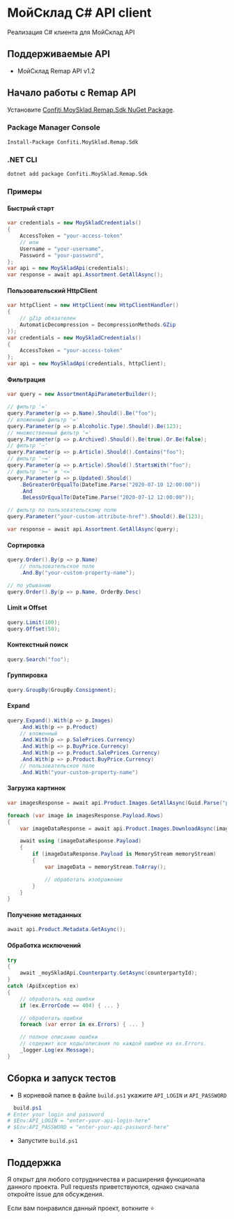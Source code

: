 # МойСклад C# API client
Реализация C# клиента для МойСклад API
## Поддерживаемые API
* МойСклад Remap API v1.2
## Начало работы c Remap API
Установите [Confiti.MoySklad.Remap.Sdk NuGet Package](https://www.nuget.org/packages/Confiti.MoySklad.Remap.Sdk).
### Package Manager Console
```
Install-Package Confiti.MoySklad.Remap.Sdk
```
### .NET CLI
```
dotnet add package Confiti.MoySklad.Remap.Sdk
```
### Примеры
#### Быстрый старт
```csharp
var credentials = new MoySkladCredentials()
{
    AccessToken = "your-access-token"
    // или
    Username = "your-username",
    Password = "your-password",
};
var api = new MoySkladApi(credentials);
var response = await api.Assortment.GetAllAsync();
```
#### Пользовательский HttpClient
```csharp
var httpClient = new HttpClient(new HttpClientHandler()
{
    // gZip обязателен
    AutomaticDecompression = DecompressionMethods.GZip
});
var credentials = new MoySkladCredentials()
{
    AccessToken = "your-access-token"
};
var api = new MoySkladApi(credentials, httpClient);
```
#### Фильтрация
```csharp
var query = new AssortmentApiParameterBuilder();

// фильтр '='
query.Parameter(p => p.Name).Should().Be("foo");
// вложенный фильтр '='
query.Parameter(p => p.Alcoholic.Type).Should().Be(123);
// множественный фильтр '='
query.Parameter(p => p.Archived).Should().Be(true).Or.Be(false);
// фильтр '~'
query.Parameter(p => p.Article).Should().Contains("foo");
// фильтр '~='
query.Parameter(p => p.Article).Should().StartsWith("foo");
// фильтр '>=' и '<='
query.Parameter(p => p.Updated).Should()
    .BeGreaterOrEqualTo(DateTime.Parse("2020-07-10 12:00:00"))
    .And
    .BeLessOrEqualTo(DateTime.Parse("2020-07-12 12:00:00"));

// фильтр по пользовательскому полю
query.Parameter("your-custom-attribute-href").Should().Be(123);

var response = await api.Assortment.GetAllAsync(query);
```
#### Сортировка
```csharp
query.Order().By(p => p.Name)
    // пользовательское поле
    .And.By("your-custom-property-name");

// по убыванию
query.Order().By(p => p.Name, OrderBy.Desc)
```
#### Limit и Offset
````csharp
query.Limit(100);
query.Offset(50);
````
#### Контекстный поиск
````csharp
query.Search("foo");
````
#### Группировка
````csharp
query.GroupBy(GroupBy.Consignment);
````
#### Expand
````csharp
query.Expand().With(p => p.Images)
    .And.With(p => p.Product)
    // вложенный
    .And.With(p => p.SalePrices.Currency)
    .And.With(p => p.BuyPrice.Currency)
    .And.With(p => p.Product.SalePrices.Currency)
    .And.With(p => p.Product.BuyPrice.Currency)
    // пользовательское поле
    .And.With("your-custom-property-name")
````
#### Загрузка картинок
````csharp
var imagesResponse = await api.Product.Images.GetAllAsync(Guid.Parse("product-id"));

foreach (var image in imagesResponse.Payload.Rows)
{
    var imageDataResponse = await api.Product.Images.DownloadAsync(image);

    await using (imageDataResponse.Payload)
    {
        if (imageDataResponse.Payload is MemoryStream memoryStream)
        {
            var imageData = memoryStream.ToArray();

            // обработать изображение
        }
    }
}
````
#### Получение метаданных
````csharp
await api.Product.Metadata.GetAsync();
````
#### Обработка исключений
````csharp
try
{
    await _moySkladApi.Counterparty.GetAsync(counterpartyId);
}
catch (ApiException ex)
{
    // обработать код ошибки
    if (ex.ErrorCode == 404) { ... }

    // обработать ошибки
    foreach (var error in ex.Errors) { ... }

    // полное описание ошибки
    // cодержит все коды/описания по каждой ошибке из ex.Errors.
    _logger.Log(ex.Message);
}
````
## Сборка и запуск тестов
* В корневой папке в файле `build.ps1` укажите `API_LOGIN` и `API_PASSWORD`
```ps1
  build.ps1
# Enter your login and password
# $Env:API_LOGIN = "enter-your-api-login-here"
# $Env:API_PASSWORD = "enter-your-api-password-here"
```
* Запустите `build.ps1`
## Поддержка
Я открыт для любого сотрудничества и расширения функционала данного проекта. Pull requests приветствуются, однако сначала откройте issue для обсуждения.

Если вам понравился данный проект, воткните :star:
